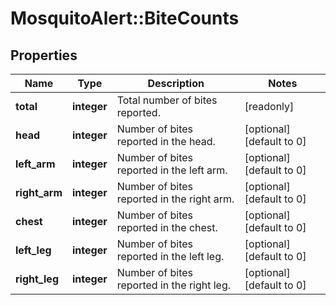 # MosquitoAlert::BiteCounts


## Properties
Name | Type | Description | Notes
------------ | ------------- | ------------- | -------------
**total** | **integer** | Total number of bites reported. | [readonly] 
**head** | **integer** | Number of bites reported in the head. | [optional] [default to 0] 
**left_arm** | **integer** | Number of bites reported in the left arm. | [optional] [default to 0] 
**right_arm** | **integer** | Number of bites reported in the right arm. | [optional] [default to 0] 
**chest** | **integer** | Number of bites reported in the chest. | [optional] [default to 0] 
**left_leg** | **integer** | Number of bites reported in the left leg. | [optional] [default to 0] 
**right_leg** | **integer** | Number of bites reported in the right leg. | [optional] [default to 0] 


